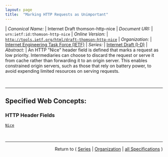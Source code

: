```yaml
---
layout: page
title:  "Marking HTTP Requests as Unimportant"
---
```


| *Canonical Name:* | Internet Draft thomson-http-nice
| *Document URI:* | `urn:ietf:id:thomson-http-nice`
| *Online Version:* | [`http://tools.ietf.org/html/draft-thomson-http-nice`](http://tools.ietf.org/html/draft-thomson-http-nice)
| *Organization:* | [Internet Engineering Task Force (IETF)](..  "List of specification series by this organization")
| *Series:* | [Internet Draft (I-D)](.  "List of specifications in this series")
| *Abstract:* | An HTTP "Nice" header field is defined that marks a request as low priority. Intermediaries can choose to discard the request or serve it from cache rather than forwarding it to an origin server. This enables constrained origin servers, such as those that rely on battery power, to avoid expending limited resources on serving requests.

<br/>
<hr/>

## Specified Web Concepts:

### HTTP Header Fields

[`Nice`](/concepts/http-header/Nice "The &#34;Nice&#34; header field indicates that a request is less important than a request that doesn't bear this header.")



<br/>
<hr/>

<p style="text-align: right">Return to ( <a href="./">Series</a> | <a href="../">Organization</a> | <a href="../../">all Specifications</a> )</p>